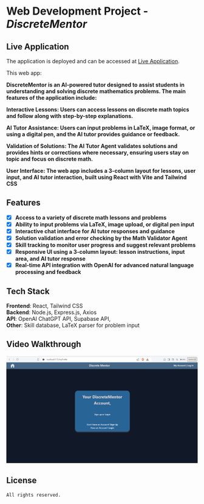 # Web Development Project - *DiscreteMentor*

## Live Application

The application is deployed and can be accessed at [Live Application](https://).

This web app: 

**DiscreteMentor is an AI-powered tutor designed to assist students in understanding and solving discrete mathematics problems. The main features of the application include:**  
  
**Interactive Lessons: Users can access lessons on discrete math topics and follow along with step-by-step explanations.**  
  
**AI Tutor Assistance: Users can input problems in LaTeX, image format, or using a digital pen, and the AI tutor provides guidance or feedback.**  
  
**Validation of Solutions: The AI Tutor Agent validates solutions and provides hints or corrections where necessary, ensuring users stay on topic and focus on discrete math.**  
  
**User Interface: The web app includes a 3-column layout for lessons, user input, and AI tutor interaction, built using React with Vite and Tailwind CSS**  
  
## Features

- [X] **Access to a variety of discrete math lessons and problems**
- [X] **Ability to input problems via LaTeX, image upload, or digital pen input**
- [X] **Interactive chat interface for AI tutor responses and guidance**
- [X] **Solution validation and error checking by the Math Validator Agent**
- [X] **Skill tracking to monitor user progress and suggest relevant problems**
- [X] **Responsive UI using a 3-column layout: lesson instructions, input area, and AI tutor response**
- [X] **Real-time API integration with OpenAI for advanced natural language processing and feedback**
  
## Tech Stack

**Frontend**: React, Tailwind CSS  
**Backend**: Node.js, Express.js, Axios  
**API**: OpenAI ChatGPT API, Supabase API,  
**Other**: Skill database, LaTeX parser for problem input  

## Video Walkthrough

![Video Walkthrough](./public/demo.gif)

## License

    All rights reserved.

